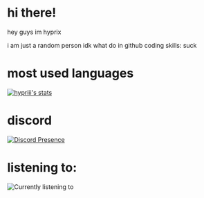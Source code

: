 # hi there!
hey guys im hyprix

i am just a random person
idk what do in github
coding skills: suck

# most used languages

[![hypriii's stats](https://github-readme-stats.vercel.app/api/top-langs/?username=hypriii&layout=donut&theme=panda&count_private=true&langs_count=16)](https://hyprii.github.io)

# discord
[![Discord Presence](https://lanyard.cnrad.dev/api/1251097782580940917)](https://discord.com/users/1251097782580940917)

# listening to:


![Currently listening to](https://lastfm-profile-readme.vercel.app/api/hyprixbfdi?color=25332E&textColor=D8D8D8&isRounded=true&displayName=true)
